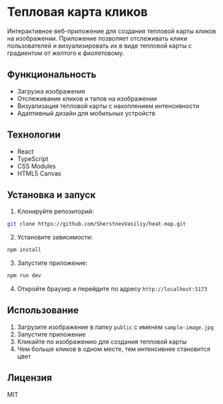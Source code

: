 # Тепловая карта кликов

Интерактивное веб-приложение для создания тепловой карты кликов на изображении. Приложение позволяет отслеживать клики пользователей и визуализировать их в виде тепловой карты с градиентом от желтого к фиолетовому.

## Функциональность

- Загрузка изображения
- Отслеживание кликов и тапов на изображении
- Визуализация тепловой карты с накоплением интенсивности
- Адаптивный дизайн для мобильных устройств

## Технологии

- React
- TypeScript
- CSS Modules
- HTML5 Canvas

## Установка и запуск

1. Клонируйте репозиторий:
```bash
git clone https://github.com/SherstnevVasiliy/heat-map.git
```

2. Установите зависимости:
```bash
npm install
```

3. Запустите приложение:
```bash
npm run dev
```

4. Откройте браузер и перейдите по адресу `http://localhost:5173`

## Использование

1. Загрузите изображение в папку `public` с именем `sample-image.jpg`
2. Запустите приложение
3. Кликайте по изображению для создания тепловой карты
4. Чем больше кликов в одном месте, тем интенсивнее становится цвет

## Лицензия

MIT

